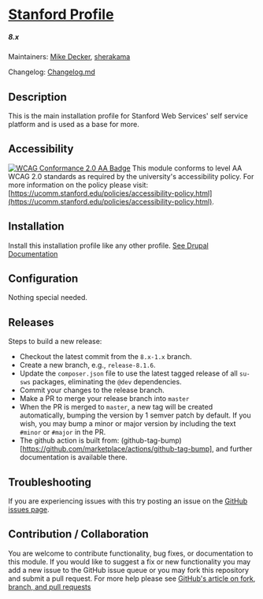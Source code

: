 # [Stanford Profile](https://github.com/SU-SWS/stanford_profile)
##### 8.x

Maintainers: [Mike Decker](https://github.com/pookmish), [sherakama](https://github.com/sherakama)

Changelog: [Changelog.md](CHANGELOG.md)

Description
---

This is the main installation profile for Stanford Web Services' self service platform and is used as a base for more.

Accessibility
---
[![WCAG Conformance 2.0 AA Badge](https://www.w3.org/WAI/wcag2AA-blue.png)](https://www.w3.org/TR/WCAG20/)
This module conforms to level AA WCAG 2.0 standards as required by the university's accessibility policy. For more information on the policy please visit: [https://ucomm.stanford.edu/policies/accessibility-policy.html](https://ucomm.stanford.edu/policies/accessibility-policy.html).

Installation
---

Install this installation profile like any other profile. [See Drupal Documentation](https://www.drupal.org/docs/7/install/using-an-installation-profile)

Configuration
---

Nothing special needed.

Releases
---

Steps to build a new release:
- Checkout the latest commit from the `8.x-1.x` branch.
- Create a new branch, e.g., `release-8.1.6`.
- Update the `composer.json` file to use the latest tagged release of all `su-sws` packages, eliminating the `@dev` dependencies.
- Commit your changes to the release branch.
- Make a PR to merge your release branch into `master`
- When the PR is merged to `master`, a new tag will be created automatically, bumping the version by 1 semver patch by default.  If you wish, you may bump a minor or major version by including the text `#minor` or `#major` in the PR.
- The github action is built from: (github-tag-bump)[https://github.com/marketplace/actions/github-tag-bump], and further documentation is available there.


Troubleshooting
---

If you are experiencing issues with this try posting an issue on the [GitHub issues page](https://github.com/SU-SWS/stanford_profile/issues).

Contribution / Collaboration
---

You are welcome to contribute functionality, bug fixes, or documentation to this module. If you would like to suggest a fix or new functionality you may add a new issue to the GitHub issue queue or you may fork this repository and submit a pull request. For more help please see [GitHub's article on fork, branch, and pull requests](https://help.github.com/articles/using-pull-requests)
